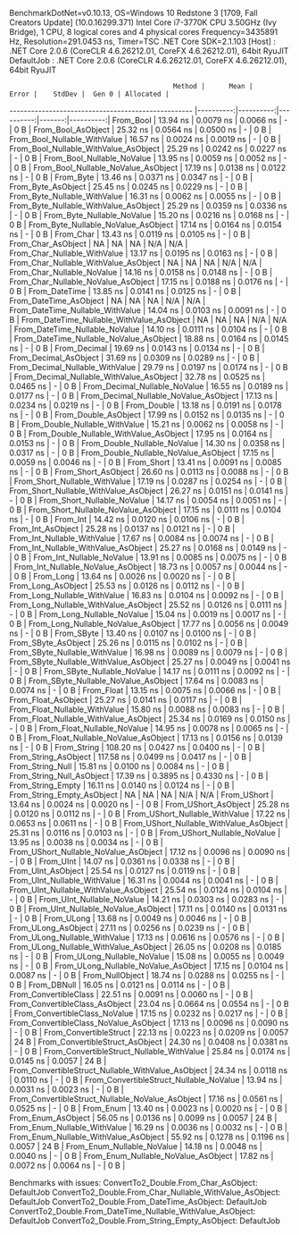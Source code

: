
BenchmarkDotNet=v0.10.13, OS=Windows 10 Redstone 3 [1709, Fall Creators Update] (10.0.16299.371)
Intel Core i7-3770K CPU 3.50GHz (Ivy Bridge), 1 CPU, 8 logical cores and 4 physical cores
Frequency=3435891 Hz, Resolution=291.0453 ns, Timer=TSC
.NET Core SDK=2.1.103
  [Host]     : .NET Core 2.0.6 (CoreCLR 4.6.26212.01, CoreFX 4.6.26212.01), 64bit RyuJIT
  DefaultJob : .NET Core 2.0.6 (CoreCLR 4.6.26212.01, CoreFX 4.6.26212.01), 64bit RyuJIT


                                             Method |      Mean |     Error |    StdDev |  Gen 0 | Allocated |
--------------------------------------------------- |----------:|----------:|----------:|-------:|----------:|
                                          From_Bool |  13.94 ns | 0.0079 ns | 0.0066 ns |      - |       0 B |
                                 From_Bool_AsObject |  25.32 ns | 0.0564 ns | 0.0500 ns |      - |       0 B |
                       From_Bool_Nullable_WithValue |  16.57 ns | 0.0024 ns | 0.0019 ns |      - |       0 B |
              From_Bool_Nullable_WithValue_AsObject |  25.29 ns | 0.0242 ns | 0.0227 ns |      - |       0 B |
                         From_Bool_Nullable_NoValue |  13.95 ns | 0.0059 ns | 0.0052 ns |      - |       0 B |
                From_Bool_Nullable_NoValue_AsObject |  17.19 ns | 0.0138 ns | 0.0122 ns |      - |       0 B |
                                          From_Byte |  13.46 ns | 0.0371 ns | 0.0347 ns |      - |       0 B |
                                 From_Byte_AsObject |  25.45 ns | 0.0245 ns | 0.0229 ns |      - |       0 B |
                       From_Byte_Nullable_WithValue |  16.31 ns | 0.0062 ns | 0.0055 ns |      - |       0 B |
              From_Byte_Nullable_WithValue_AsObject |  25.29 ns | 0.0359 ns | 0.0336 ns |      - |       0 B |
                         From_Byte_Nullable_NoValue |  15.20 ns | 0.0216 ns | 0.0168 ns |      - |       0 B |
                From_Byte_Nullable_NoValue_AsObject |  17.14 ns | 0.0164 ns | 0.0154 ns |      - |       0 B |
                                          From_Char |  13.43 ns | 0.0119 ns | 0.0105 ns |      - |       0 B |
                                 From_Char_AsObject |        NA |        NA |        NA |    N/A |       N/A |
                       From_Char_Nullable_WithValue |  13.17 ns | 0.0195 ns | 0.0163 ns |      - |       0 B |
              From_Char_Nullable_WithValue_AsObject |        NA |        NA |        NA |    N/A |       N/A |
                         From_Char_Nullable_NoValue |  14.16 ns | 0.0158 ns | 0.0148 ns |      - |       0 B |
                From_Char_Nullable_NoValue_AsObject |  17.15 ns | 0.0188 ns | 0.0176 ns |      - |       0 B |
                                      From_DateTime |  13.85 ns | 0.0141 ns | 0.0125 ns |      - |       0 B |
                             From_DateTime_AsObject |        NA |        NA |        NA |    N/A |       N/A |
                   From_DateTime_Nullable_WithValue |  14.04 ns | 0.0103 ns | 0.0091 ns |      - |       0 B |
          From_DateTime_Nullable_WithValue_AsObject |        NA |        NA |        NA |    N/A |       N/A |
                     From_DateTime_Nullable_NoValue |  14.10 ns | 0.0111 ns | 0.0104 ns |      - |       0 B |
            From_DateTime_Nullable_NoValue_AsObject |  18.88 ns | 0.0164 ns | 0.0145 ns |      - |       0 B |
                                       From_Decimal |  19.69 ns | 0.0143 ns | 0.0134 ns |      - |       0 B |
                              From_Decimal_AsObject |  31.69 ns | 0.0309 ns | 0.0289 ns |      - |       0 B |
                    From_Decimal_Nullable_WithValue |  29.79 ns | 0.0197 ns | 0.0174 ns |      - |       0 B |
           From_Decimal_Nullable_WithValue_AsObject |  32.78 ns | 0.0525 ns | 0.0465 ns |      - |       0 B |
                      From_Decimal_Nullable_NoValue |  16.55 ns | 0.0189 ns | 0.0177 ns |      - |       0 B |
             From_Decimal_Nullable_NoValue_AsObject |  17.13 ns | 0.0234 ns | 0.0219 ns |      - |       0 B |
                                        From_Double |  13.18 ns | 0.0191 ns | 0.0178 ns |      - |       0 B |
                               From_Double_AsObject |  17.99 ns | 0.0152 ns | 0.0135 ns |      - |       0 B |
                     From_Double_Nullable_WithValue |  15.21 ns | 0.0062 ns | 0.0058 ns |      - |       0 B |
            From_Double_Nullable_WithValue_AsObject |  17.95 ns | 0.0164 ns | 0.0153 ns |      - |       0 B |
                       From_Double_Nullable_NoValue |  14.30 ns | 0.0358 ns | 0.0317 ns |      - |       0 B |
              From_Double_Nullable_NoValue_AsObject |  17.15 ns | 0.0059 ns | 0.0046 ns |      - |       0 B |
                                         From_Short |  13.41 ns | 0.0091 ns | 0.0085 ns |      - |       0 B |
                                From_Short_AsObject |  26.60 ns | 0.0113 ns | 0.0088 ns |      - |       0 B |
                      From_Short_Nullable_WithValue |  17.19 ns | 0.0287 ns | 0.0254 ns |      - |       0 B |
             From_Short_Nullable_WithValue_AsObject |  26.27 ns | 0.0151 ns | 0.0141 ns |      - |       0 B |
                        From_Short_Nullable_NoValue |  14.17 ns | 0.0054 ns | 0.0051 ns |      - |       0 B |
               From_Short_Nullable_NoValue_AsObject |  17.15 ns | 0.0111 ns | 0.0104 ns |      - |       0 B |
                                           From_Int |  14.42 ns | 0.0120 ns | 0.0106 ns |      - |       0 B |
                                  From_Int_AsObject |  25.28 ns | 0.0137 ns | 0.0121 ns |      - |       0 B |
                        From_Int_Nullable_WithValue |  17.67 ns | 0.0084 ns | 0.0074 ns |      - |       0 B |
               From_Int_Nullable_WithValue_AsObject |  25.27 ns | 0.0168 ns | 0.0149 ns |      - |       0 B |
                          From_Int_Nullable_NoValue |  13.91 ns | 0.0085 ns | 0.0075 ns |      - |       0 B |
                 From_Int_Nullable_NoValue_AsObject |  18.73 ns | 0.0057 ns | 0.0044 ns |      - |       0 B |
                                          From_Long |  13.64 ns | 0.0026 ns | 0.0020 ns |      - |       0 B |
                                 From_Long_AsObject |  25.53 ns | 0.0126 ns | 0.0112 ns |      - |       0 B |
                       From_Long_Nullable_WithValue |  16.83 ns | 0.0104 ns | 0.0092 ns |      - |       0 B |
              From_Long_Nullable_WithValue_AsObject |  25.52 ns | 0.0126 ns | 0.0111 ns |      - |       0 B |
                         From_Long_Nullable_NoValue |  15.04 ns | 0.0019 ns | 0.0017 ns |      - |       0 B |
                From_Long_Nullable_NoValue_AsObject |  17.77 ns | 0.0056 ns | 0.0049 ns |      - |       0 B |
                                         From_SByte |  13.40 ns | 0.0107 ns | 0.0100 ns |      - |       0 B |
                                From_SByte_AsObject |  25.26 ns | 0.0115 ns | 0.0102 ns |      - |       0 B |
                      From_SByte_Nullable_WithValue |  16.98 ns | 0.0089 ns | 0.0079 ns |      - |       0 B |
             From_SByte_Nullable_WithValue_AsObject |  25.27 ns | 0.0049 ns | 0.0041 ns |      - |       0 B |
                        From_SByte_Nullable_NoValue |  14.17 ns | 0.0111 ns | 0.0092 ns |      - |       0 B |
               From_SByte_Nullable_NoValue_AsObject |  17.64 ns | 0.0083 ns | 0.0074 ns |      - |       0 B |
                                         From_Float |  13.15 ns | 0.0075 ns | 0.0066 ns |      - |       0 B |
                                From_Float_AsObject |  25.27 ns | 0.0141 ns | 0.0117 ns |      - |       0 B |
                      From_Float_Nullable_WithValue |  15.80 ns | 0.0088 ns | 0.0083 ns |      - |       0 B |
             From_Float_Nullable_WithValue_AsObject |  25.34 ns | 0.0169 ns | 0.0150 ns |      - |       0 B |
                        From_Float_Nullable_NoValue |  14.95 ns | 0.0078 ns | 0.0065 ns |      - |       0 B |
               From_Float_Nullable_NoValue_AsObject |  17.13 ns | 0.0156 ns | 0.0139 ns |      - |       0 B |
                                        From_String | 108.20 ns | 0.0427 ns | 0.0400 ns |      - |       0 B |
                               From_String_AsObject | 117.58 ns | 0.0499 ns | 0.0417 ns |      - |       0 B |
                                   From_String_Null |  15.81 ns | 0.0100 ns | 0.0084 ns |      - |       0 B |
                          From_String_Null_AsObject |  17.39 ns | 0.3895 ns | 0.4330 ns |      - |       0 B |
                                  From_String_Empty |  16.11 ns | 0.0140 ns | 0.0124 ns |      - |       0 B |
                         From_String_Empty_AsObject |        NA |        NA |        NA |    N/A |       N/A |
                                        From_UShort |  13.64 ns | 0.0024 ns | 0.0020 ns |      - |       0 B |
                               From_UShort_AsObject |  25.28 ns | 0.0120 ns | 0.0112 ns |      - |       0 B |
                     From_UShort_Nullable_WithValue |  17.22 ns | 0.0653 ns | 0.0611 ns |      - |       0 B |
            From_UShort_Nullable_WithValue_AsObject |  25.31 ns | 0.0116 ns | 0.0103 ns |      - |       0 B |
                       From_UShort_Nullable_NoValue |  13.95 ns | 0.0038 ns | 0.0034 ns |      - |       0 B |
              From_UShort_Nullable_NoValue_AsObject |  17.12 ns | 0.0096 ns | 0.0090 ns |      - |       0 B |
                                          From_UInt |  14.07 ns | 0.0361 ns | 0.0338 ns |      - |       0 B |
                                 From_UInt_AsObject |  25.54 ns | 0.0127 ns | 0.0119 ns |      - |       0 B |
                       From_UInt_Nullable_WithValue |  16.31 ns | 0.0044 ns | 0.0041 ns |      - |       0 B |
              From_UInt_Nullable_WithValue_AsObject |  25.54 ns | 0.0124 ns | 0.0104 ns |      - |       0 B |
                         From_UInt_Nullable_NoValue |  14.21 ns | 0.0303 ns | 0.0283 ns |      - |       0 B |
                From_UInt_Nullable_NoValue_AsObject |  17.11 ns | 0.0140 ns | 0.0131 ns |      - |       0 B |
                                         From_ULong |  13.68 ns | 0.0049 ns | 0.0046 ns |      - |       0 B |
                                From_ULong_AsObject |  27.11 ns | 0.0256 ns | 0.0239 ns |      - |       0 B |
                      From_ULong_Nullable_WithValue |  17.13 ns | 0.0616 ns | 0.0576 ns |      - |       0 B |
             From_ULong_Nullable_WithValue_AsObject |  26.05 ns | 0.0208 ns | 0.0185 ns |      - |       0 B |
                        From_ULong_Nullable_NoValue |  15.08 ns | 0.0055 ns | 0.0049 ns |      - |       0 B |
               From_ULong_Nullable_NoValue_AsObject |  17.15 ns | 0.0104 ns | 0.0087 ns |      - |       0 B |
                                    From_NullObject |  18.74 ns | 0.0288 ns | 0.0255 ns |      - |       0 B |
                                        From_DBNull |  16.05 ns | 0.0121 ns | 0.0114 ns |      - |       0 B |
                              From_ConvertibleClass |  22.51 ns | 0.0091 ns | 0.0060 ns |      - |       0 B |
                     From_ConvertibleClass_AsObject |  23.04 ns | 0.0664 ns | 0.0554 ns |      - |       0 B |
                      From_ConvertibleClass_NoValue |  17.15 ns | 0.0232 ns | 0.0217 ns |      - |       0 B |
             From_ConvertibleClass_NoValue_AsObject |  17.13 ns | 0.0096 ns | 0.0090 ns |      - |       0 B |
                             From_ConvertibleStruct |  22.13 ns | 0.0223 ns | 0.0209 ns | 0.0057 |      24 B |
                    From_ConvertibleStruct_AsObject |  24.30 ns | 0.0408 ns | 0.0381 ns |      - |       0 B |
          From_ConvertibleStruct_Nullable_WithValue |  25.84 ns | 0.0174 ns | 0.0145 ns | 0.0057 |      24 B |
 From_ConvertibleStruct_Nullable_WithValue_AsObject |  24.34 ns | 0.0118 ns | 0.0110 ns |      - |       0 B |
            From_ConvertibleStruct_Nullable_NoValue |  13.94 ns | 0.0031 ns | 0.0023 ns |      - |       0 B |
   From_ConvertibleStruct_Nullable_NoValue_AsObject |  17.16 ns | 0.0561 ns | 0.0525 ns |      - |       0 B |
                                          From_Enum |  13.40 ns | 0.0023 ns | 0.0020 ns |      - |       0 B |
                                 From_Enum_AsObject |  56.05 ns | 0.0136 ns | 0.0099 ns | 0.0057 |      24 B |
                       From_Enum_Nullable_WithValue |  16.29 ns | 0.0036 ns | 0.0032 ns |      - |       0 B |
              From_Enum_Nullable_WithValue_AsObject |  55.92 ns | 0.1278 ns | 0.1196 ns | 0.0057 |      24 B |
                         From_Enum_Nullable_NoValue |  14.18 ns | 0.0048 ns | 0.0040 ns |      - |       0 B |
                From_Enum_Nullable_NoValue_AsObject |  17.82 ns | 0.0072 ns | 0.0064 ns |      - |       0 B |

Benchmarks with issues:
  ConvertTo2_Double.From_Char_AsObject: DefaultJob
  ConvertTo2_Double.From_Char_Nullable_WithValue_AsObject: DefaultJob
  ConvertTo2_Double.From_DateTime_AsObject: DefaultJob
  ConvertTo2_Double.From_DateTime_Nullable_WithValue_AsObject: DefaultJob
  ConvertTo2_Double.From_String_Empty_AsObject: DefaultJob
